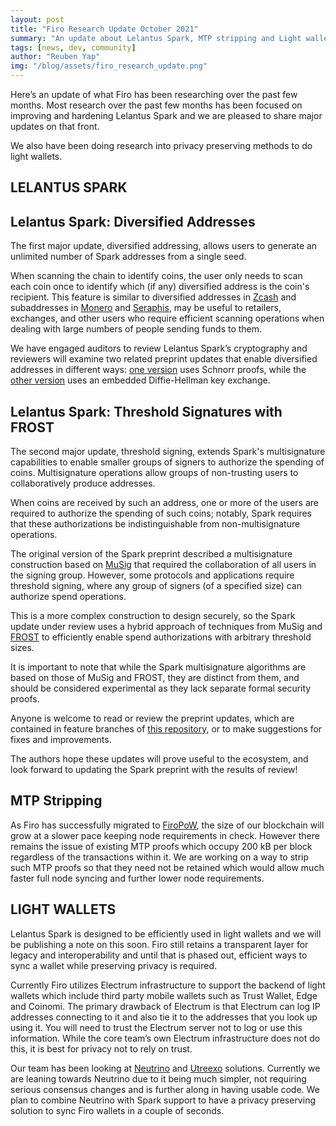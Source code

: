 ```yaml
---
layout: post
title: "Firo Research Update October 2021"
summary: "An update about Lelantus Spark, MTP stripping and Light wallets"
tags: [news, dev, community]
author: "Reuben Yap"
img: "/blog/assets/firo_research_update.png"
---
```

Here’s an update of what Firo has been researching over the past few months. Most research over the past few months has been focused on improving and hardening Lelantus Spark and we are pleased to share major updates on that front.

We also have been doing research into privacy preserving methods to do light wallets.

## LELANTUS SPARK

## Lelantus Spark: Diversified Addresses

The first major update, diversified addressing, allows users to generate an unlimited number of Spark addresses from a single seed. 

When scanning the chain to identify coins, the user only needs to scan each coin once to identify which (if any) diversified address is the coin's recipient. This feature is similar to diversified addresses in [Zcash](https://z.cash/) and subaddresses in [Monero](https://www.getmonero.org/) and [Seraphis](https://github.com/UkoeHB/Seraphis), may be useful to retailers, exchanges, and other users who require efficient scanning operations when dealing with large numbers of people sending funds to them.

We have engaged auditors to review Lelantus Spark’s cryptography and reviewers will examine two related preprint updates that enable diversified addresses in different ways: [one version](https://github.com/AaronFeickert/spark-paper/tree/diversified-addressing-schnorr) uses Schnorr proofs, while the [other version](https://github.com/AaronFeickert/spark-paper/tree/diversified-addressing) uses an embedded Diffie-Hellman key exchange.

## Lelantus Spark: Threshold Signatures with FROST

The second major update, threshold signing, extends Spark's multisignature capabilities to enable smaller groups of signers to authorize the spending of coins. Multisignature operations allow groups of non-trusting users to collaboratively produce addresses.

When coins are received by such an address, one or more of the users are required to authorize the spending of such coins; notably, Spark requires that these authorizations be indistinguishable from non-multisignature operations.

The original version of the Spark preprint described a multisignature construction based on [MuSig](https://eprint.iacr.org/2018/068) that required the collaboration of all users in the signing group. However, some protocols and applications require threshold signing, where any group of signers (of a specified size) can authorize spend operations.

This is a more complex construction to design securely, so the Spark update under review uses a hybrid approach of techniques from MuSig and [FROST](https://eprint.iacr.org/2020/852) to efficiently enable spend authorizations with arbitrary threshold sizes.

It is important to note that while the Spark multisignature algorithms are based on those of MuSig and FROST, they are distinct from them, and should be considered experimental as they lack separate formal security proofs.

Anyone is welcome to read or review the preprint updates, which are contained in feature branches of [this repository](https://github.com/AaronFeickert/spark-paper), or to make suggestions for fixes and improvements.

The authors hope these updates will prove useful to the ecosystem, and look forward to updating the Spark preprint with the results of review!

## MTP Stripping

As Firo has successfully migrated to [FiroPoW](https://firo.org/2021/10/01/firopow-and-instantsend-release.html), the size of our blockchain will grow at a slower pace keeping node requirements in check. However there remains the issue of existing MTP proofs which occupy 200 kB per block regardless of the transactions within it. We are working on a way to strip such MTP proofs so that they need not be retained which would allow much faster full node syncing and further lower node requirements.

## LIGHT WALLETS

Lelantus Spark is designed to be efficiently used in light wallets and we will be publishing a note on this soon. Firo still retains a transparent layer for legacy and interoperability and until that is phased out, efficient ways to sync a wallet while preserving privacy is required.
 
Currently Firo utilizes Electrum infrastructure to support the backend of light wallets which include third party mobile wallets such as Trust Wallet, Edge and Coinomi. The primary drawback of Electrum is that Electrum can log IP addresses connecting to it and also tie it to the addresses that you look up using it. You will need to trust the Electrum server not to log or use this information. While the core team’s own Electrum infrastructure does not do this, it is best for privacy not to rely on trust.

Our team has been looking at [Neutrino](https://github.com/lightninglabs/neutrino) and [Utreexo](https://dci.mit.edu/utreexo) solutions. Currently we are leaning towards Neutrino due to it being much simpler, not requiring serious consensus changes and is further along in having usable code. We plan to combine Neutrino with Spark support to have a privacy preserving solution to sync Firo wallets in a couple of seconds.
